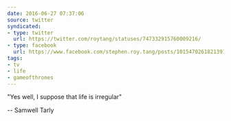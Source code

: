 ```yaml
---
date: 2016-06-27 07:37:06
source: twitter
syndicated:
- type: twitter
  url: https://twitter.com/roytang/statuses/747332915760009216/
- type: facebook
  url: https://www.facebook.com/stephen.roy.tang/posts/10154702618213912
tags:
- tv
- life
- gameofthrones
---
```


"Yes well, I suppose that life is irregular" 

-- Samwell Tarly